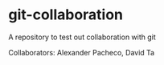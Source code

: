 # git-collaboration
A repository to test out collaboration with git

Collaborators: Alexander Pacheco, David Ta